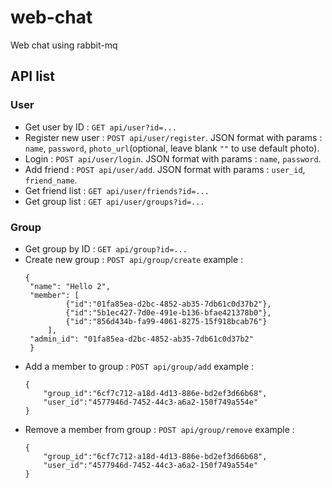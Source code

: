 # web-chat
Web chat using rabbit-mq

## API list

### User
 - Get user by ID : `GET api/user?id=...`
 - Register new user : `POST api/user/register`. JSON format with params : `name`, `password`, `photo_url`(optional, leave blank `""` to use default photo).
 - Login : `POST api/user/login`. JSON format with params : `name`, `password`.
 - Add friend : `POST api/user/add`. JSON format with params : `user_id`, `friend_name`.
 - Get friend list : `GET api/user/friends?id=...` 
 - Get group list : `GET api/user/groups?id=...` 

 ### Group
 - Get group by ID : `GET api/group?id=...`
 - Create new group : `POST api/group/create`
   example :
   ```
   {
  	"name": "Hello 2",
  	"member": [
  			{"id":"01fa85ea-d2bc-4852-ab35-7db61c0d37b2"},
  			{"id":"5b1ec427-7d0e-491e-b136-bfae421378b0"},
  			{"id":"856d434b-fa99-4061-8275-15f918bcab76"}
  		],
  	"admin_id": "01fa85ea-d2bc-4852-ab35-7db61c0d37b2"
	}
   ```
 - Add a member to group : `POST api/group/add`
 	example :
 	```
 	{
		"group_id":"6cf7c712-a18d-4d13-886e-bd2ef3d66b68",
		"user_id":"4577946d-7452-44c3-a6a2-150f749a554e"
	}
 	```
 - Remove a member from group : `POST api/group/remove`
 	example :
 	```
 	{
		"group_id":"6cf7c712-a18d-4d13-886e-bd2ef3d66b68",
		"user_id":"4577946d-7452-44c3-a6a2-150f749a554e"
	}
 	```
